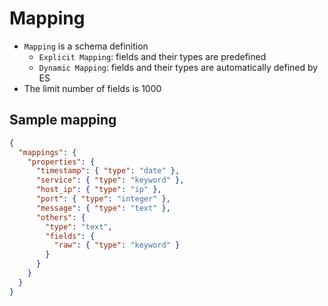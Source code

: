 # Mapping

- `Mapping` is a schema definition
  - `Explicit Mapping`: fields and their types are predefined
  - `Dynamic Mapping`: fields and their types are automatically defined by ES
- The limit number of fields is 1000

## Sample mapping

```json
{
  "mappings": {
    "properties": {
      "timestamp": { "type": "date" },
      "service": { "type": "keyword" },
      "host_ip": { "type": "ip" },
      "port": { "type": "integer" },
      "message": { "type": "text" },
      "others": {
        "type": "text",
        "fields": {
          "raw": { "type": "keyword" }
        }
      }
    }
  }
}
```
